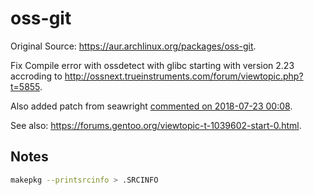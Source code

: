 # oss-git

Original Source: <https://aur.archlinux.org/packages/oss-git>.

Fix Compile error with ossdetect with glibc starting with version 2.23 accroding to <http://ossnext.trueinstruments.com/forum/viewtopic.php?t=5855>.

Also added patch from seawright [commented on 2018-07-23 00:08](https://aur.archlinux.org/pkgbase/oss-git/#comment-655283).

See also: <https://forums.gentoo.org/viewtopic-t-1039602-start-0.html>.

## Notes

```bash
makepkg --printsrcinfo > .SRCINFO
```
